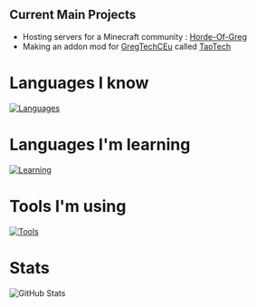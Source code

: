 ## Current Main Projects
- Hosting servers for a Minecraft community : [Horde-Of-Greg](https://status.horde-of-greg.com/)
- Making an addon mod for [GregTechCEu](https://github.com/GregTechCEu) called [TaoTech](https://github.com/D-Alessian/TaoTech)
  
# Languages I know
  
[![Languages](https://skillicons.dev/icons?i=arduino,latex)](https://skillicons.dev)<br/>

# Languages I'm learning
  
[![Learning](https://skillicons.dev/icons?i=js,java,css,html,php,ruby,py)](https://skillicons.dev)<br/>

# Tools I'm using
  
[![Tools](https://skillicons.dev/icons?i=idea,cloudflare,docker,figma,mysql,nodejs,rails,vscode)](https://skillicons.dev)<br/>


# Stats
  
![GitHub Stats](https://github-readme-stats.vercel.app/api?username=D-Alessian&show_icons=true&theme=dark&count_private=true&include_all_commits=true&hide_border=true)
